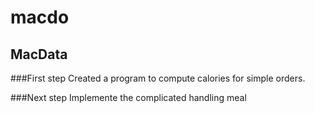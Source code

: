 macdo
=====

## MacData

###First step
Created a program to compute calories for simple orders.

###Next step 
Implemente the complicated handling meal
